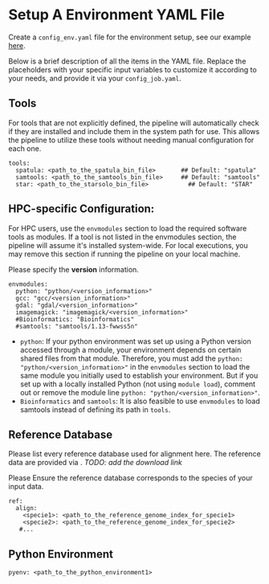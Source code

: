 # Setup A Environment YAML File

Create a `config_env.yaml` file for the environment setup, see our example [here](https://github.com/seqscope/NovaScope/blob/main/info/config_env.yaml).

Below is a brief description of all the items in the YAML file. Replace the placeholders with your specific input variables to customize it according to your needs, and provide it via your `config_job.yaml`.

## Tools 
For tools that are not explicitly defined, the pipeline will automatically check if they are installed and include them in the system path for use. This allows the pipeline to utilize these tools without needing manual configuration for each one.
```
tools:
  spatula: <path_to_the_spatula_bin_file> 		## Default: "spatula"
  samtools: <path_to_the_samtools_bin_file>		## Default: "samtools"
  star: <path_to_the_starsolo_bin_file> 		  ## Default: "STAR"
```

## HPC-specific Configuration:

For HPC users, use the `envmodules` section to load the required software tools as modules. If a tool is not listed in the envmodules section, the pipeline will assume it's installed system-wide. For local executions, you may remove this section if running the pipeline on your local machine.

Please specify the **version** information. 

```
envmodules:
  python: "python/<version_information>"
  gcc: "gcc/<version_information>"
  gdal: "gdal/<version_information>"
  imagemagick: "imagemagick/<version_information>"
  #Bioinformatics: "Bioinformatics"
  #samtools: "samtools/1.13-fwwss5n"
```
* `python`: If your python environment was set up using a Python version accessed through a module, your environment depends on certain shared files from that module. Therefore, you must add the `python: "python/<version_information>"`  in the `envmodules` section to load the same module you initially used to establish your environment. But if you set up with a locally installed Python (not using `module load`), comment out or remove the module line `python: "python/<version_information>"`.
* `Bioinformatics` and `samtools`: It is also feasible to use `envmodules` to load samtools instead of defining its path in `tools`.

## Reference Database

Please list every reference database used for alignment here. The reference data are provided via . *TODO: add the download link*

Please Ensure the reference database corresponds to the species of your input data. 

```
ref:
  align:
    <specie1>: <path_to_the_reference_genome_index_for_specie1>
    <specie2>: <path_to_the_reference_genome_index_for_specie2>
   #...
```

## Python Environment

```
pyenv: <path_to_the_python_environment1>
```

